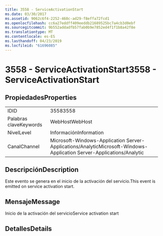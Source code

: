 ```yaml
---
title: 3558 - ServiceActivationStart
ms.date: 03/30/2017
ms.assetid: 9062c6f4-2252-460c-ad29-f8effa72fcd1
ms.openlocfilehash: cc6a27eddff409eeddb21689525bc7a4cb3d0ebf
ms.sourcegitcommit: 9b552addadfb57fab0b9e7852ed4f1f1b8a42f8e
ms.translationtype: MT
ms.contentlocale: es-ES
ms.lasthandoff: 04/23/2019
ms.locfileid: "61696085"
---
```

# <a name="3558---serviceactivationstart"></a><span data-ttu-id="ced08-102">3558 - ServiceActivationStart</span><span class="sxs-lookup"><span data-stu-id="ced08-102">3558 - ServiceActivationStart</span></span>
## <a name="properties"></a><span data-ttu-id="ced08-103">Propiedades</span><span class="sxs-lookup"><span data-stu-id="ced08-103">Properties</span></span>  
  
|||  
|-|-|  
|<span data-ttu-id="ced08-104">ID</span><span class="sxs-lookup"><span data-stu-id="ced08-104">ID</span></span>|<span data-ttu-id="ced08-105">3558</span><span class="sxs-lookup"><span data-stu-id="ced08-105">3558</span></span>|  
|<span data-ttu-id="ced08-106">Palabras clave</span><span class="sxs-lookup"><span data-stu-id="ced08-106">Keywords</span></span>|<span data-ttu-id="ced08-107">WebHost</span><span class="sxs-lookup"><span data-stu-id="ced08-107">WebHost</span></span>|  
|<span data-ttu-id="ced08-108">Nivel</span><span class="sxs-lookup"><span data-stu-id="ced08-108">Level</span></span>|<span data-ttu-id="ced08-109">Información</span><span class="sxs-lookup"><span data-stu-id="ced08-109">Information</span></span>|  
|<span data-ttu-id="ced08-110">Canal</span><span class="sxs-lookup"><span data-stu-id="ced08-110">Channel</span></span>|<span data-ttu-id="ced08-111">Microsoft-Windows-Application Server-Applications/Analytic</span><span class="sxs-lookup"><span data-stu-id="ced08-111">Microsoft-Windows-Application Server-Applications/Analytic</span></span>|  
  
## <a name="description"></a><span data-ttu-id="ced08-112">Descripción</span><span class="sxs-lookup"><span data-stu-id="ced08-112">Description</span></span>  
 <span data-ttu-id="ced08-113">Este evento se genera en el inicio de la activación del servicio.</span><span class="sxs-lookup"><span data-stu-id="ced08-113">This event is emitted on service activation start.</span></span>  
  
## <a name="message"></a><span data-ttu-id="ced08-114">Mensaje</span><span class="sxs-lookup"><span data-stu-id="ced08-114">Message</span></span>  
 <span data-ttu-id="ced08-115">Inicio de la activación del servicio</span><span class="sxs-lookup"><span data-stu-id="ced08-115">Service activation start</span></span>  
  
## <a name="details"></a><span data-ttu-id="ced08-116">Detalles</span><span class="sxs-lookup"><span data-stu-id="ced08-116">Details</span></span>
